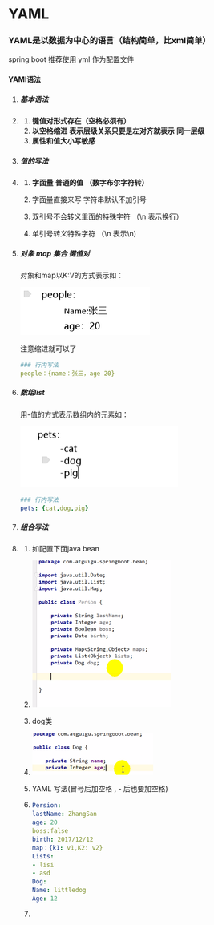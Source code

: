 # YAML

### YAML是以**数据为中心**的语言（结构简单，比xml简单）

spring boot  推荐使用 yml 作为配置文件

#### YAMl语法

1.  ##### 基本语法

2.  1.  **键值对形式存在（空格必须有）**
    2.  **以空格缩进** **表示层级关系只要是左对齐就表示** **同一层级**
    3.  **属性和值大小写敏感**

3.  ##### 值的写法

4.  1.  **字面量** **普通的值** **（数字布尔字符转）**
    2.  字面量直接来写  字符串默认不加引号

    3.  双引号不会转义里面的特殊字符 （\n 表示换行）

    4.  单引号转义特殊字符  （\n 表示\n)

5.  ##### **对象** **map** 集合  **键值对**

    对象和map以K:V的方式表示如：

    ![реор1е :  аде: 20 ](https://raw.githubusercontent.com/1471246901/myblog/master/img/clip_image001.png)

    注意缩进就可以了

    ```yaml
    ### 行内写法 
    people：{name：张三，age 20}
    ```

    

6.  ##### **数组list**

    用-值的方式表示数组内的元素如：

    ![pets:  -cat  -do ](https://raw.githubusercontent.com/1471246901/myblog/master/img/clip_image002.png)

     

    ```yaml
    ### 行内写法 
    pets: {cat,dog,pig}
    ```

     

7.  ##### 组合写法

8.  1.  如配置下面java bean
    2.  ![img](https://raw.githubusercontent.com/1471246901/myblog/master/img/clip_image003.png)

    3.  dog类

    4.  ![img](https://raw.githubusercontent.com/1471246901/myblog/master/img/clip_image004.png)

    5.  YAML 写法(冒号后加空格 , - 后也要加空格)

    6.  ```yaml
        Persion:
        lastName: ZhangSan
        age: 20
        boss:false
        birth: 2017/12/12
        map：{k1: v1,K2: v2}
        Lists:
        - lisi
        - asd
        Dog:
        Name: littledog
        Age: 12
        ```

    7.  